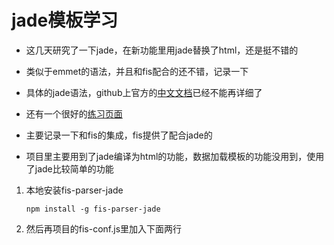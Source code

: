 # jade模板学习

- 这几天研究了一下jade，在新功能里用jade替换了html，还是挺不错的
- 类似于emmet的语法，并且和fis配合的还不错，记录一下

- 具体的jade语法，github上官方的[中文文档](https://github.com/jadejs/jade/blob/master/Readme_zh-cn.md)已经不能再详细了
- 还有一个很好的[练习页面](http://naltatis.github.io/jade-syntax-docs)

- 主要记录一下和fis的集成，fis提供了配合jade的
- 项目里主要用到了jade编译为html的功能，数据加载模板的功能没用到，使用了jade比较简单的功能

1. 本地安装fis-parser-jade

    ```
    npm install -g fis-parser-jade
    ```
2. 然后再项目的fis-conf.js里加入下面两行

     
